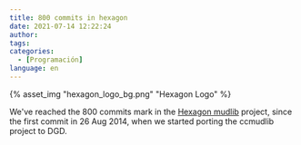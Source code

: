 ```yaml
---
title: 800 commits in hexagon
date: 2021-07-14 12:22:24
author:
tags:
categories:
  - [Programación]
language: en
---
```


{% asset_img "hexagon_logo_bg.png" "Hexagon Logo" %}

We've reached the 800 commits mark in the [Hexagon mudlib](https://github.com/maldorne/hexagon) project, since the first commit in 26 Aug 2014, when we started porting the ccmudlib project to DGD.
